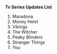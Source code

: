<b>Tv Series Updates List</b>

1. Maradona
2. Money Heist
3. Vikings
4. The Witcher
5. Peaky Blinders
6. Stranger Things
7. You

